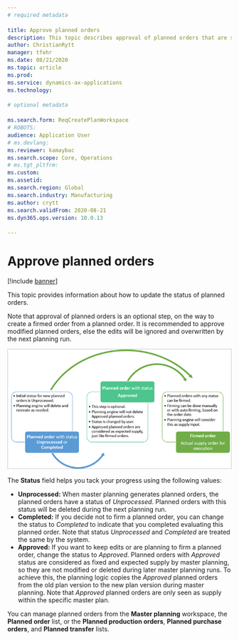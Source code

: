 ```yaml
---
# required metadata

title: Approve planned orders
description: This topic describes approval of planned orders that are supported in Planning Optimization. 
author: ChristianRytt
manager: tfehr
ms.date: 08/21/2020
ms.topic: article
ms.prod: 
ms.service: dynamics-ax-applications
ms.technology: 

# optional metadata

ms.search.form: ReqCreatePlanWorkspace
# ROBOTS: 
audience: Application User
# ms.devlang: 
ms.reviewer: kamaybac
ms.search.scope: Core, Operations
# ms.tgt_pltfrm: 
ms.custom: 
ms.assetid: 
ms.search.region: Global
ms.search.industry: Manufacturing
ms.author: crytt
ms.search.validFrom: 2020-08-21
ms.dyn365.ops.version: 10.0.13

---
```

# Approve planned orders

[!include [banner](../../includes/banner.md)]

This topic provides information about how to update the status of planned orders.

Note that approval of planned orders is an optional step, on the way to create a firmed order from a planned order. It is recommended to approve modified planned orders, else the edits will be ignored and overwritten by the next planning run.

![Planned order flow](media/approved-planned-orders-1.png)

The **Status** field helps you tack your progress using the following values:

- **Unprocessed:** When master planning generates planned orders, the planned orders have a status of *Unprocessed*. Planned orders with this status will be deleted during the next planning run.
- **Completed:** If you decide not to firm a planned order, you can change the status to *Completed* to indicate that you completed evaluating this planned order. Note that status *Unprocessed* and *Completed* are treated the same by the system.
- **Approved:** If you want to keep edits or are planning to firm a planned order, change the status to *Approved*. Planned orders with *Approved* status are considered as fixed and expected supply by master planning, so they are not modified or deleted during later master planning runs. To achieve this, the planning logic copies the *Approved* planned orders from the old plan version to the new plan version during master planning. Note that *Approved* planned orders are only seen as supply within the specific master plan.

You can manage planned orders from the  **Master planning**  workspace, the  **Planned order**  list, or the  **Planned production orders**,  **Planned purchase orders**, and  **Planned transfer**  lists.
